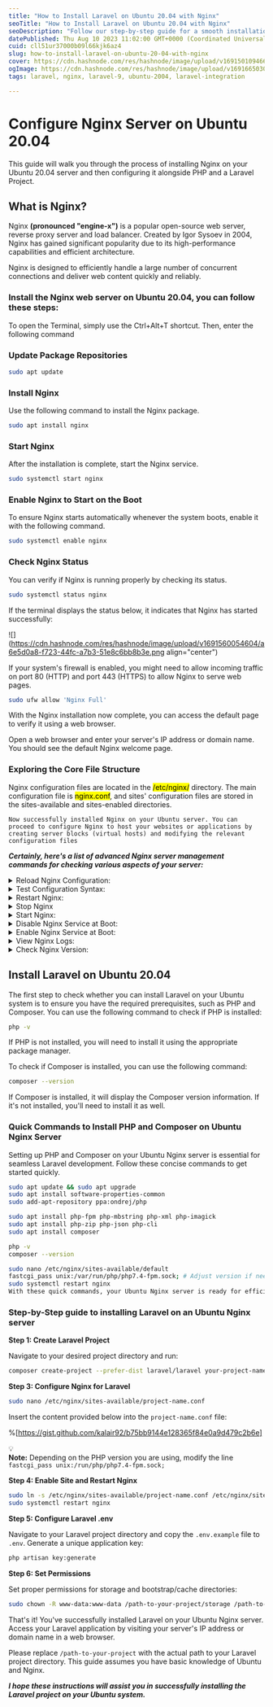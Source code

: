 ```yaml
---
title: "How to Install Laravel on Ubuntu 20.04 with Nginx"
seoTitle: "How to Install Laravel on Ubuntu 20.04 with Nginx"
seoDescription: "Follow our step-by-step guide for a smooth installation process, empowering you to create dynamic and high-performance web applications with ease"
datePublished: Thu Aug 10 2023 11:02:00 GMT+0000 (Coordinated Universal Time)
cuid: cll51ur37000b09l66kjk6az4
slug: how-to-install-laravel-on-ubuntu-20-04-with-nginx
cover: https://cdn.hashnode.com/res/hashnode/image/upload/v1691501094665/d4b72de2-10e3-4f72-8ca9-d9b3f498acb7.jpeg
ogImage: https://cdn.hashnode.com/res/hashnode/image/upload/v1691665030034/682f517b-c987-47ff-b55b-b091ded2f7eb.jpeg
tags: laravel, nginx, laravel-9, ubuntu-2004, laravel-integration

---
```


# **Configure Nginx Server on Ubuntu 20.04**

This guide will walk you through the process of installing Nginx on your Ubuntu 20.04 server and then configuring it alongside PHP and a Laravel Project.

## What is Nginx?

Nginx **(pronounced "engine-x")** is a popular open-source web server, reverse proxy server and load balancer. Created by Igor Sysoev in 2004, Nginx has gained significant popularity due to its high-performance capabilities and efficient architecture.

Nginx is designed to efficiently handle a large number of concurrent connections and deliver web content quickly and reliably.

### Install the Nginx web server on Ubuntu 20.04, you can follow these steps:

To open the Terminal, simply use the Ctrl+Alt+T shortcut. Then, enter the following command

### Update Package Repositories

```bash
sudo apt update
```

### Install Nginx

Use the following command to install the Nginx package.

```bash
sudo apt install nginx
```

### Start Nginx

After the installation is complete, start the Nginx service.

```bash
sudo systemctl start nginx
```

### **Enable Nginx to Start on the Boot**

To ensure Nginx starts automatically whenever the system boots, enable it with the following command.

```bash
sudo systemctl enable nginx
```

### **Check Nginx Status**

You can verify if Nginx is running properly by checking its status.

```bash
sudo systemctl status nginx
```

If the terminal displays the status below, it indicates that Nginx has started successfully:

![](https://cdn.hashnode.com/res/hashnode/image/upload/v1691560054604/a6e5d0a8-f723-44fc-a7b3-51e8c6bb8b3e.png align="center")

If your system's firewall is enabled, you might need to allow incoming traffic on port 80 (HTTP) and port 443 (HTTPS) to allow Nginx to serve web pages.

```bash
sudo ufw allow 'Nginx Full'
```

With the Nginx installation now complete, you can access the default page to verify it using a web browser.

Open a web browser and enter your server's IP address or domain name. You should see the default Nginx welcome page.

### Exploring the Core File Structure

Nginx configuration files are located in the <mark>/etc/nginx/</mark> directory. The main configuration file is <mark>nginx.conf</mark>, and sites' configuration files are stored in the sites-available and sites-enabled directories.

`Now successfully installed Nginx on your Ubuntu server. You can proceed to configure Nginx to host your websites or applications by creating server blocks (virtual hosts) and modifying the relevant configuration files`

***Certainly, here's a list of advanced Nginx server management commands for checking various aspects of your server:***

<details data-node-type="hn-details-summary"><summary>Reload Nginx Configuration:</summary><div data-type="detailsContent"><code>sudo nginx -s reload</code></div></details><details data-node-type="hn-details-summary"><summary>Test Configuration Syntax:</summary><div data-type="detailsContent"><code>sudo nginx -t</code></div></details><details data-node-type="hn-details-summary"><summary>Restart Nginx:</summary><div data-type="detailsContent">sudo systemctl restart nginx</div></details><details data-node-type="hn-details-summary"><summary>Stop Nginx</summary><div data-type="detailsContent">sudo systemctl stop nginx</div></details><details data-node-type="hn-details-summary"><summary>Start Nginx:</summary><div data-type="detailsContent">sudo systemctl start nginx</div></details><details data-node-type="hn-details-summary"><summary>Disable Nginx Service at Boot:</summary><div data-type="detailsContent">sudo systemctl disable nginx</div></details><details data-node-type="hn-details-summary"><summary>Enable Nginx Service at Boot:</summary><div data-type="detailsContent">sudo systemctl enable nginx</div></details><details data-node-type="hn-details-summary"><summary>View Nginx Logs:</summary><div data-type="detailsContent">sudo journalctl -u nginx</div></details><details data-node-type="hn-details-summary"><summary>Check Nginx Version:</summary><div data-type="detailsContent">nginx -v</div></details>

## Install Laravel on Ubuntu 20.04

The first step to check whether you can install Laravel on your Ubuntu system is to ensure you have the required prerequisites, such as PHP and Composer. You can use the following command to check if PHP is installed:

```bash
php -v
```

If PHP is not installed, you will need to install it using the appropriate package manager.

To check if Composer is installed, you can use the following command:

```bash
composer --version
```

If Composer is installed, it will display the Composer version information. If it's not installed, you'll need to install it as well.

### **Quick Commands to Install PHP and Composer on Ubuntu Nginx Server**

Setting up PHP and Composer on your Ubuntu Nginx server is essential for seamless Laravel development. Follow these concise commands to get started quickly.

```bash
sudo apt update && sudo apt upgrade
sudo apt install software-properties-common
sudo add-apt-repository ppa:ondrej/php

sudo apt install php-fpm php-mbstring php-xml php-imagick
sudo apt install php-zip php-json php-cli
sudo apt install composer

php -v
composer --version

sudo nano /etc/nginx/sites-available/default
fastcgi_pass unix:/var/run/php/php7.4-fpm.sock; # Adjust version if needed
sudo systemctl restart nginx
With these quick commands, your Ubuntu Nginx server is ready for efficient Laravel development. Stay updated by referring to the official documentation.
```

### Step-by-Step guide to installing Laravel on an Ubuntu Nginx server

**Step 1: Create Laravel Project**

Navigate to your desired project directory and run:

```bash
composer create-project --prefer-dist laravel/laravel your-project-name
```

**Step 3: Configure Nginx for Laravel**

```bash
sudo nano /etc/nginx/sites-available/project-name.conf
```

Insert the content provided below into the `project-name.conf` file:

%[https://gist.github.com/kalair92/b75bb9144e128365f84e0a9d479c2b6e] 

<div data-node-type="callout">
<div data-node-type="callout-emoji">💡</div>
<div data-node-type="callout-text"><strong>Note:</strong> Depending on the PHP version you are using, modify the line <code>fastcgi_pass unix:/run/php/php7.4-fpm.sock;</code></div>
</div>

**Step 4: Enable Site and Restart Nginx**

```bash
sudo ln -s /etc/nginx/sites-available/project-name.conf /etc/nginx/sites-enabled/
sudo systemctl restart nginx
```

**Step 5: Configure Laravel .env**

Navigate to your Laravel project directory and copy the `.env.example` file to `.env`. Generate a unique application key:

```bash
php artisan key:generate
```

**Step 6: Set Permissions**

Set proper permissions for storage and bootstrap/cache directories:

```bash
sudo chown -R www-data:www-data /path-to-your-project/storage /path-to-your-project/bootstrap/cache
```

That's it! You've successfully installed Laravel on your Ubuntu Nginx server. Access your Laravel application by visiting your server's IP address or domain name in a web browser.

Please replace `/path-to-your-project` with the actual path to your Laravel project directory. This guide assumes you have basic knowledge of Ubuntu and Nginx.

***I hope these instructions will assist you in successfully installing the Laravel project on your Ubuntu system.***